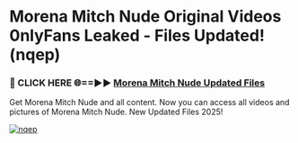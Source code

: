 # Morena Mitch Nude Original Videos 0nlyFans Leaked - Files Updated! (nqep)

<h3>🔴 CLICK HERE 🌐==►► <a href="https://tinyurl.com/5h6xmrr3" rel="nofollow">Morena Mitch Nude Updated Files</a></h3>

Get Morena Mitch Nude and all content. Now you can access all videos and pictures of Morena Mitch Nude. New Updated Files 2025!

[![nqep](https://i.imgur.com/KVD873Z.gif)](https://tinyurl.com/5h6xmrr3)
